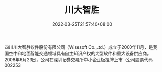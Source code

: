 ﻿---
weight: 
title: "川大智胜"
description: "四川川大智胜软件股份有限公司（Wisesoft Co.,Ltd.）成立于2000年11月，是我国空中和地面智能交通领域具有自主知识产权的大型软件和重大设备供应商。 2008年6月23日，公司在深圳证券交易所中小企业板挂牌上市（公司股票代码002253"
date: 2022-03-25T21:57:40+08:00
lastmod: 2022-03-25T16:45:40+08:00
draft: false
authors: ["Metabd"]
featuredImage: "343.jpg"
link: "http://www.wisesoft.com.cn/home"
tags: ["川大智胜","AR/VR/MR/XR"]
categories: ["navigation"]
navigation: ["AR/VR/MR/XR"]
lightgallery: true
toc: true
pinned: false
recommend: false
recommend1: false
---
四川川大智胜软件股份有限公司（Wisesoft Co.,Ltd.）成立于2000年11月，是我国空中和地面智能交通领域具有自主知识产权的大型软件和重大设备供应商。 2008年6月23日，公司在深圳证券交易所中小企业板挂牌上市（公司股票代码002253
